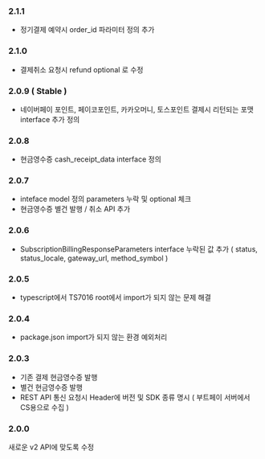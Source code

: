 ### 2.1.1
* 정기결제 예약시 order_id 파라미터 정의 추가 

### 2.1.0 
* 결제취소 요청시 refund optional 로 수정 

### 2.0.9 ( Stable )

* 네이버페이 포인트, 페이코포인트, 카카오머니, 토스포인트 결제시 리턴되는 포맷 interface 추가 정의

### 2.0.8

* 현금영수증 cash_receipt_data interface 정의

### 2.0.7

* inteface model 정의 parameters 누락 및 optional 체크
* 현금영수증 별건 발행 / 취소 API 추가

### 2.0.6

* SubscriptionBillingResponseParameters interface 누락된 값 추가 ( status, status_locale, gateway_url, method_symbol )

### 2.0.5

* typescript에서 TS7016 root에서 import가 되지 않는 문제 해결

### 2.0.4

* package.json import가 되지 않는 환경 예외처리

### 2.0.3

* 기존 결제 현금영수증 발행
* 별건 현금영수증 발행
* REST API 통신 요청시 Header에 버전 및 SDK 종류 명시 ( 부트페이 서버에서 CS용으로 수집 )

### 2.0.0

새로운 v2 API에 맞도록 수정